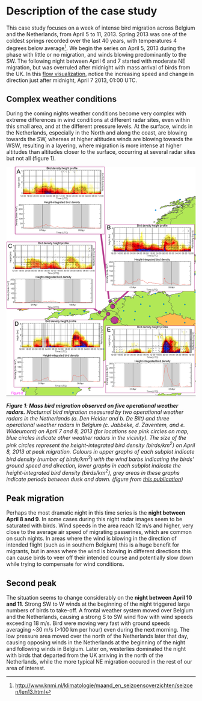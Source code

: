 # Description of the case study

This case study focuses on a week of intense bird migration across Belgium and the Netherlands, from April 5 to 11, 2013. Spring 2013 was one of the coldest springs recorded over the last 40 years, with temperatures 4 degrees below average[^1].
We begin the series on April 5, 2013 during the phase with little or no migration, and winds blowing predominantly to the SW. The following night between April 6 and 7 started with moderate NE migration, but was overruled after midnight with mass arrival of birds from the UK. In this [flow visualization](http://enram.github.io/bird-migration-flow-visualization/viz/), notice the increasing speed and change in direction just after midnight, April 7 2013, 01:00 UTC.

## Complex weather conditions

During the coming nights weather conditions become very complex with extreme differences in wind conditions at different radar sites, even within this small area, and at the different pressure levels. At the surface, winds in the Netherlands, especially in the North and along the coast, are blowing towards the SW, whereas at higher altitudes winds are blowing towards the WSW, resulting in a layering, where migration is more intense at higher altitudes than altitudes closer to the surface, occurring at several radar sites but not all (figure 1).

[^1]: http://www.knmi.nl/klimatologie/maand_en_seizoensoverzichten/seizoen/len13.html

![figure-1](images/figure-1.png)

_**Figure 1**: **Mass bird migration observed on five operational weather radars.** Nocturnal bird migration measured by two operational weather radars in the Netherlands (a. Den Helder and b. De Bilt) and three operational weather radars in Belgium (c. Jabbeke, d. Zaventem, and e. Wideumont) on April 7 and 8, 2013 (for locations see pink circles on map, blue circles indicate other weather radars in the vicinity). The size of the pink circles represent the height-integrated bird density (birds/km<sup>2</sup>) on April 8, 2013 at peak migration. Colours in upper graphs of each subplot indicate bird density (number of birds/km<sup>3</sup>) with the wind barbs indicating the birds’ ground speed and direction, lower graphs in each subplot indicate the height-integrated bird density (birds/km<sup>2</sup>), grey areas in these graphs indicate periods between dusk and dawn. (figure from [this publication](http://doi.org/10.1186/2051-3933-2-9))_

## Peak migration

Perhaps the most dramatic night in this time series is the **night between April 8 and 9**. In some cases during this night radar images seem to be saturated with birds. Wind speeds in the area reach 12 m/s and higher, very close to the average air speed of migrating passerines, which are common on such nights. In areas where the wind is blowing in the direction of intended flight (such as in southern Belgium) this is a huge benefit for migrants, but in areas where the wind is blowing in different directions this can cause birds to veer off their intended course and potentially slow down while trying to compensate for wind conditions.

## Second peak

The situation seems to change considerably on the **night between April 10 and 11**. Strong SW to W winds at the beginning of the night triggered large numbers of birds to take-off. A frontal weather system moved over Belgium and the Netherlands, causing a strong S to SW wind flow with wind speeds exceeding 18 m/s. Bird were moving very fast with ground speeds averaging ~30 m/s (>100 km per hour) even during the next morning. The low pressure area moved over the north of the Netherlands later that day, causing opposing winds in the Netherlands at the beginning of the night and following winds in Belgium. Later on, westerlies dominated the night with birds that departed from the UK arriving in the north of the Netherlands, while the more typical NE migration occured in the rest of our area of interest.
